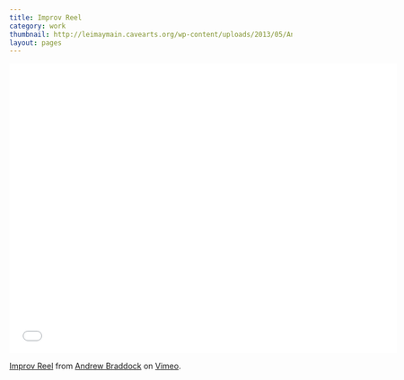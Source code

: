 ```yaml
---
title: Improv Reel
category: work
thumbnail: http://leimaymain.cavearts.org/wp-content/uploads/2013/05/Andrew-SQR.jpg
layout: pages
---
```


<iframe src="//player.vimeo.com/video/64930657?byline=0" width="690" height="518" frameborder="0" webkitallowfullscreen mozallowfullscreen allowfullscreen></iframe> <p><a href="http://vimeo.com/64930657">Improv Reel</a> from <a href="http://vimeo.com/andrewbraddock">Andrew Braddock</a> on <a href="https://vimeo.com">Vimeo</a>.</p>
